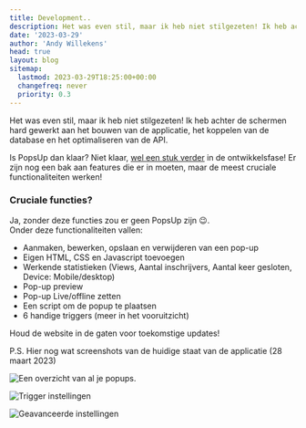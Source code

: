 ```yaml
---
title: Development..
description: Het was even stil, maar ik heb niet stilgezeten! Ik heb achter de schermen hard gewerkt aan het bouwen van de applicatie, het koppelen van de database en het optimaliseren van de API.
date: '2023-03-29'
author: 'Andy Willekens'
head: true
layout: blog
sitemap:
  lastmod: 2023-03-29T18:25:00+00:00
  changefreq: never
  priority: 0.3
---
```


Het was even stil, maar ik heb niet stilgezeten! Ik heb achter de schermen hard gewerkt aan het bouwen van de applicatie, het koppelen van de database en het optimaliseren van de API.

Is PopsUp dan klaar? Niet klaar, [wel een stuk verder](/blog/grote-update) in de ontwikkelsfase! Er zijn nog een bak aan features die er in moeten, maar de meest cruciale functionaliteiten werken!

### Cruciale functies?

Ja, zonder deze functies zou er geen PopsUp zijn 😉.\
Onder deze functionaliteiten vallen:

- Aanmaken, bewerken, opslaan en verwijderen van een pop-up
- Eigen HTML, CSS en Javascript toevoegen
- Werkende statistieken (Views, Aantal inschrijvers, Aantal keer gesloten, Device: Mobile/desktop)
- Pop-up preview
- Pop-up Live/offline zetten
- Een script om de popup te plaatsen
- 6 handige triggers (meer in het vooruitzicht)

Houd de website in de gaten voor toekomstige updates!

P.S. Hier nog wat screenshots van de huidige staat van de applicatie (28 maart 2023)

![Een overzicht van al je popups.](/assets/images/blog/development_1.jpg)

![Trigger instellingen](/assets/images/blog/development_2.jpg)

![Geavanceerde instellingen](/assets/images/blog/development_3.jpg)
